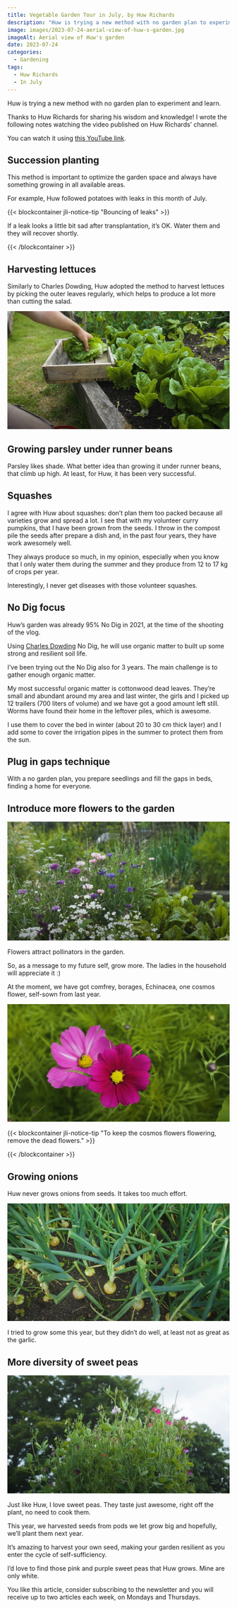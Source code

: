 ```yaml
---
title: Vegetable Garden Tour in July, by Huw Richards
description: "Huw is trying a new method with no garden plan to experiment and learn."
image: images/2023-07-24-aerial-view-of-huw-s-garden.jpg
imageAlt: Aerial view of Huw's garden
date: 2023-07-24
categories:
  - Gardening
tags:
  - Huw Richards
  - In July
---
```


Huw is trying a new method with no garden plan to experiment and learn.

Thanks to Huw Richards for sharing his wisdom and knowledge! I wrote the following notes watching the video published on Huw Richards’ channel.

<!-- more -->

You can watch it using [this YouTube link](https://www.youtube.com/watch?v=TgkePmjrX10).

## Succession planting

This method is important to optimize the garden space and always have something growing in all available areas.

For example, Huw followed potatoes with leaks in this month of July.

{{< blockcontainer jli-notice-tip "Bouncing of leaks" >}}

If a leak looks a little bit sad after transplantation, it’s OK. Water them and they will recover shortly.

{{< /blockcontainer >}}

## Harvesting lettuces

Similarly to Charles Dowding, Huw adopted the method to harvest lettuces by picking the outer leaves regularly, which helps to produce a lot more than cutting the salad.

![Harvesting lettuce](images/harvesting-lettuce.jpg 'Credits: image from the vlog of Huw Richards')

## Growing parsley under runner beans

Parsley likes shade. What better idea than growing it under runner beans, that climb up high. At least, for Huw, it has been very successful.

## Squashes

I agree with Huw about squashes: don’t plan them too packed because all varieties grow and spread a lot. I see that with my volunteer curry pumpkins, that I have been grown from the seeds. I throw in the compost pile the seeds after prepare a dish and, in the past four years, they have work awesomely well.

They always produce so much, in my opinion, especially when you know that I only water them during the summer and they produce from 12 to 17 kg of crops per year.

Interestingly, I never get diseases with those volunteer squashes.

## No Dig focus

Huw’s garden was already 95% No Dig in 2021, at the time of the shooting of the vlog.

Using [Charles Dowding](../../../tag/charles-dowding) No Dig, he will use organic matter to built up some strong and resilient soil life.

I’ve been trying out the No Dig also for 3 years. The main challenge is to gather enough organic matter.

My most successful organic matter is cottonwood dead leaves. They’re small and abundant around my area and last winter, the girls and I picked up 12 trailers (700 liters of volume) and we have got a good amount left still. Worms have found their home in the leftover piles, which is awesome.

I use them to cover the bed in winter (about 20 to 30 cm thick layer) and I add some to cover the irrigation pipes in the summer to protect them from the sun.

## Plug in gaps technique

With a no garden plan, you prepare seedlings and fill the gaps in beds, finding a home for everyone.

## Introduce more flowers to the garden

![Flowers and beetroots sharing garden space](images/flowers-and-beetroots-sharing-garden-space.jpg 'Credits: image from the vlog of Huw Richards')

Flowers attract pollinators in the garden.

So, as a message to my future self, grow more. The ladies in the household will appreciate it :)

At the moment, we have got comfrey, borages, Echinacea, one cosmos flower, self-sown from last year.

![cosmos flowers](images/cosmos-flowers.jpg 'Credits: image from the vlog of Huw Richards')

{{< blockcontainer jli-notice-tip "To keep the cosmos flowers flowering, remove the dead flowers." >}}

{{< /blockcontainer >}}

## Growing onions

Huw never grows onions from seeds. It takes too much effort.

![Onions bed](images/onions-bed.jpg 'Credits: image from the vlog of Huw Richards')

I tried to grow some this year, but they didn’t do well, at least not as great as the garlic.

## More diversity of sweet peas

![Colorful sweet peas](images/colorfull-sweet-peas.jpg 'Credits: image from the vlog of Huw Richards')

Just like Huw, I love sweet peas. They taste just awesome, right off the plant, no need to cook them.

This year, we harvested seeds from pods we let grow big and hopefully, we’ll plant them next year.

It’s amazing to harvest your own seed, making your garden resilient as you enter the cycle of self-sufficiency.

I’d love to find those pink and purple sweet peas that Huw grows. Mine are only white.

You like this article, consider subscribing to the newsletter and you will receive up to two articles each week, on Mondays and Thursdays.
